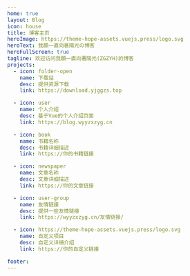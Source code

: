 ```yaml
---
home: true
layout: Blog
icon: house
title: 博客主页
heroImage: https://theme-hope-assets.vuejs.press/logo.svg
heroText: 我願一直向著陽光の博客
heroFullScreen: true
tagline: 欢迎访问我願一直向著陽光(ZGZYH)的博客
projects:
  - icon: folder-open
    name: 下载站
    desc: 提供资源下载
    link: https://download.yjggzs.top

  - icon: user
    name: 个人介绍
    desc: 基于Vue的个人介绍页面
    link: https://blog.wyyzxzyg.cn

  - icon: book
    name: 书籍名称
    desc: 书籍详细描述
    link: https://你的书籍链接

  - icon: newspaper
    name: 文章名称
    desc: 文章详细描述
    link: https://你的文章链接

  - icon: user-group
    name: 友情链接
    desc: 提供一些友情链接
    link: https://wyyzxzyg.cn/友情链接/

  - icon: https://theme-hope-assets.vuejs.press/logo.svg
    name: 自定义项目
    desc: 自定义详细介绍
    link: https://你的自定义链接

footer: 
---
```



